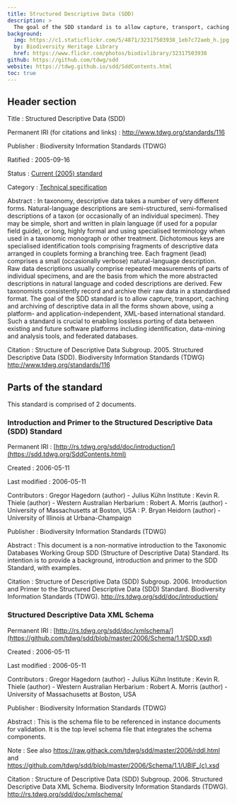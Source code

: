 ```yaml
---
title: Structured Descriptive Data (SDD)
description: >
  The goal of the SDD standard is to allow capture, transport, caching and archiving of descriptive data (data describing a taxon or specimen), using a platform- and application-independent, international standard. Such a standard is crucial to enabling lossless porting of data between existing and future software platforms including identification, data-mining and analysis tools, and federated databases.
background:
  img: https://c1.staticflickr.com/5/4871/32317503938_1eb7c72aeb_h.jpg
  by: Biodiversity Heritage Library
  href: https://www.flickr.com/photos/biodivlibrary/32317503938
github: https://github.com/tdwg/sdd
website: https://tdwg.github.io/sdd/SddContents.html
toc: true
---
```


## Header section

Title
: Structured Descriptive Data (SDD)

Permanent IRI (for citations and links)
: <http://www.tdwg.org/standards/116>

Publisher
: Biodiversity Information Standards (TDWG)

Ratified
: 2005-09-16

Status
: [Current (2005) standard](/standards/status-and-categories/#status)

Category
: [Technical specification](/standards/status-and-categories/#category)

Abstract
: In taxonomy, descriptive data takes a number of very different forms. Natural-language descriptions are semi-structured, semi-formalised descriptions of a taxon (or occasionally of an individual specimen). They may be simple, short and written in plain language (if used for a popular field guide), or long, highly formal and using specialised terminology when used in a taxonomic monograph or other treatment. Dichotomous keys are specialised identification tools comprising fragments of descriptive data arranged in couplets forming a branching tree. Each fragment (lead) comprises a small (occasionally verbose) natural-language description. Raw data descriptions usually comprise repeated measurements of parts of individual specimens, and are the basis from which the more abstracted descriptions in natural language and coded descriptions are derived. Few taxonomists consistently record and archive their raw data in a standardised format. The goal of the SDD standard is to allow capture, transport, caching and archiving of descriptive data in all the forms shown above, using a platform- and application-independent, XML-based international standard. Such a standard is crucial to enabling lossless porting of data between existing and future software platforms including identification, data-mining and analysis tools, and federated databases.

Citation
: Structure of Descriptive Data Subgroup. 2005. Structured Descriptive Data (SDD). Biodiversity Information Standards (TDWG) <http://www.tdwg.org/standards/116>

## Parts of the standard

This standard is comprised of 2 documents.

### Introduction and Primer to the Structured Descriptive Data (SDD) Standard

Permanent IRI
: [http://rs.tdwg.org/sdd/doc/introduction/](https://sdd.tdwg.org/SddContents.html)
<!-- https://github.com/tdwg/wiki-archive/blob/master/twiki/data/SDD/Primer/SddIntroduction.txt) -->

Created
: 2006-05-11

Last modified
: 2006-05-11

Contributors
: Gregor Hagedorn (author) - Julius Kühn Institute
: Kevin R. Thiele (author) - Western Australian Herbarium
: Robert A. Morris (author) - University of Massachusetts at Boston, USA
: P. Bryan Heidorn (author) - University of Illinois at Urbana-Champaign

Publisher
: Biodiversity Information Standards (TDWG)

Abstract
: This document is a non-normative introduction to the Taxonomic Databases Working Group SDD (Structure of Descriptive Data) Standard. Its intention is to provide a background, introduction and primer to the SDD Standard, with examples.

Citation
: Structure of Descriptive Data (SDD) Subgroup. 2006. Introduction and Primer to the Structured Descriptive Data (SDD) Standard. Biodiversity Information Standards (TDWG). <http://rs.tdwg.org/sdd/doc/introduction/>

### Structured Descriptive Data XML Schema

Permanent IRI
: [http://rs.tdwg.org/sdd/doc/xmlschema/](https://github.com/tdwg/sdd/blob/master/2006/Schema/1.1/SDD.xsd)

Created
: 2006-05-11

Last modified
: 2006-05-11

Contributors
: Gregor Hagedorn (author) - Julius Kühn Institute
: Kevin R. Thiele (author) - Western Australian Herbarium
: Robert A. Morris (author) - University of Massachusetts at Boston, USA

Publisher
: Biodiversity Information Standards (TDWG)

Abstract
: This is the schema file to be referenced in instance documents for validation. It is the top level schema file that integrates the schema components.

Note
: See also <https://raw.githack.com/tdwg/sdd/master/2006/rddl.html> and <https://github.com/tdwg/sdd/blob/master/2006/Schema/1.1/UBIF_(c).xsd>

Citation
: Structure of Descriptive Data (SDD) Subgroup. 2006. Structured Descriptive Data XML Schema. Biodiversity Information Standards (TDWG). <http://rs.tdwg.org/sdd/doc/xmlschema/>
